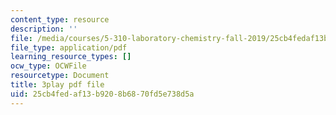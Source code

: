 ```yaml
---
content_type: resource
description: ''
file: /media/courses/5-310-laboratory-chemistry-fall-2019/25cb4fedaf13b9208b6870fd5e738d5a_sukzgrxfSx8.pdf
file_type: application/pdf
learning_resource_types: []
ocw_type: OCWFile
resourcetype: Document
title: 3play pdf file
uid: 25cb4fed-af13-b920-8b68-70fd5e738d5a
---
```

